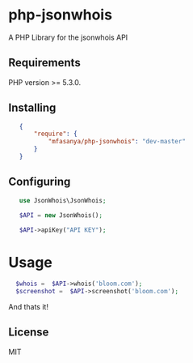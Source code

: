 # php-jsonwhois

A PHP Library for the jsonwhois API

## Requirements

PHP version >= 5.3.0.

## Installing

 ``` json
    {
        "require": {
            "mfasanya/php-jsonwhois": "dev-master"
        }
    }
 ```
## Configuring

 ``` php
    use JsonWhois\JsonWhois;

    $API = new JsonWhois();

    $API->apiKey("API KEY");
 ```
# Usage

  ``` php
    $whois =  $API->whois('bloom.com');
    $screenshot =  $API->screenshot('bloom.com');
   ```

And thats it!

## License

MIT